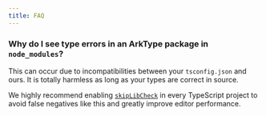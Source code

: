 ```yaml
---
title: FAQ
---
```


### Why do I see type errors in an ArkType package in `node_modules`?

This can occur due to incompatibilities between your `tsconfig.json` and ours. It is totally harmless as long as your types are correct in source.

We highly recommend enabling [`skipLibCheck`](https://www.typescriptlang.org/tsconfig/#skipLibCheck) in every TypeScript project to avoid false negatives like this and greatly improve editor performance.
